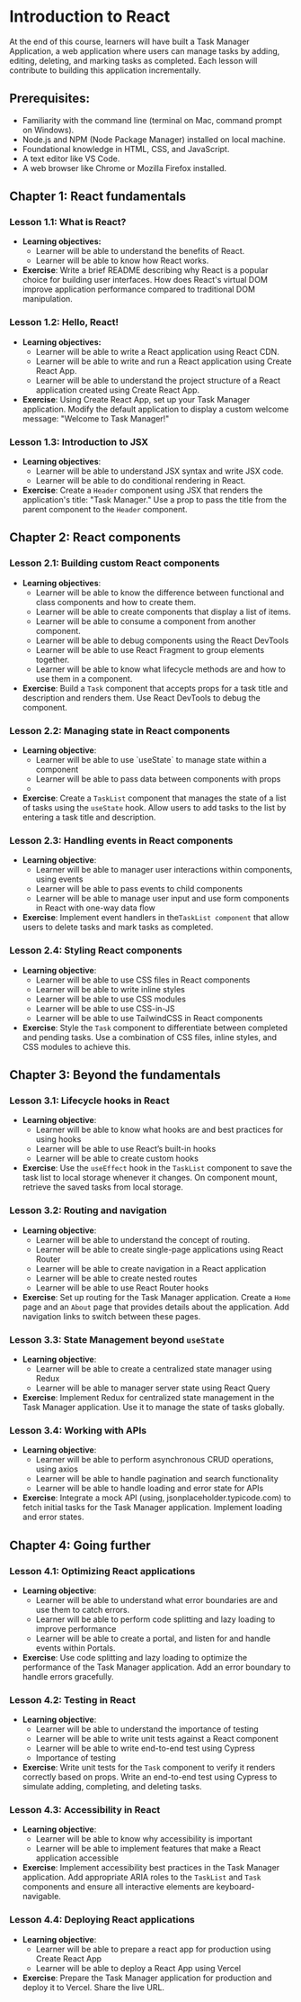 # **Introduction to React**

At the end of this course, learners will have built a Task Manager Application, a web application where users can manage tasks by adding, editing, deleting, and marking tasks as completed. Each lesson will contribute to building this application incrementally.

## **Prerequisites:**

* Familiarity with the command line (terminal on Mac, command prompt on Windows).  
* Node.js and NPM (Node Package Manager) installed on local machine.  
* Foundational knowledge in HTML, CSS, and JavaScript.  
* A text editor like VS Code.  
* A web browser like Chrome or Mozilla Firefox installed. 


## 	**Chapter 1: React fundamentals**

### **Lesson 1.1: What is React?**

* **Learning objectives:**  
  * Learner will be able to understand the benefits of React.  
  * Learner will be able to know how React works.  
* **Exercise**: Write a brief README describing why React is a popular choice for building user interfaces. How does React's virtual DOM improve application performance compared to traditional DOM manipulation.

### **Lesson 1.2: Hello, React\!**

* **Learning objectives:**  
  * Learner will be able to write a React application using React CDN.  
  * Learner will be able to write and run a React application using Create React App.  
  * Learner will be able to understand the project structure of a React application created using Create React App.  
* **Exercise**: Using Create React App, set up your Task Manager application. Modify the default application to display a custom welcome message: "Welcome to Task Manager\!"

### **Lesson 1.3: Introduction to JSX**

* **Learning objectives**:  
  * Learner will be able to understand JSX syntax and write JSX code.  
  * Learner will be able to do conditional rendering in React.  
* **Exercise**: Create a `Header` component using JSX that renders the application's title: "Task Manager." Use a prop to pass the title from the parent component to the `Header` component.

## **Chapter 2: React components**

### **Lesson 2.1: Building custom React components**

* **Learning objectives**:   
  * Learner will be able to know the difference between functional and class components and how to create them.  
  * Learner will be able to create components that display a list of items.  
  * Learner will be able to consume a component from another component.  
  * Learner will be able to debug components using the React DevTools  
  * Learner will be able to use React Fragment to group elements together.  
  * Learner will be able to know what lifecycle methods are and how to use them in a component.  
* **Exercise**: Build a `Task` component that accepts props for a task title and description and renders them. Use React DevTools to debug the component.

### **Lesson 2.2: Managing state in React components**

* **Learning objective**:   
  * Learner will be able to use \`useState\` to manage state within a component  
  * Learner will be able to pass data between components with props  
  *   
* **Exercise**: Create a `TaskList` component that manages the state of a list of tasks using the `useState` hook. Allow users to add tasks to the list by entering a task title and description.

### **Lesson 2.3: Handling events in React components** 

* **Learning objective**:  
  * Learner will be able to manager user interactions within components, using events  
  * Learner will be able to pass events to child components   
  * Learner will be able to manage user input and use form components in React with one-way data flow  
* **Exercise**: Implement event handlers in the`TaskList component` that allow users to delete tasks and mark tasks as completed.

### **Lesson 2.4: Styling React components** 

* **Learning objective**:   
  * Learner will be able to use CSS files in React components  
  * Learner will be able to write inline styles  
  * Learner will be able to use CSS modules  
  * Learner will be able to use CSS-in-JS  
  * Learner will be able to use TailwindCSS in React components  
* **Exercise**: Style the `Task` component to differentiate between completed and pending tasks. Use a combination of CSS files, inline styles, and CSS modules to achieve this.

## **Chapter 3: Beyond the fundamentals**

### **Lesson 3.1: Lifecycle hooks in React**

* **Learning objective**:   
  * Learner will be able to know what hooks are and best practices for using hooks  
  * Learner will be able to use React’s built-in hooks  
  * Learner will be able to create custom hooks  
* **Exercise**: Use the `useEffect` hook in the `TaskList` component to save the task list to local storage whenever it changes. On component mount, retrieve the saved tasks from local storage.

### **Lesson 3.2: Routing and navigation**

* **Learning objective**:   
  * Learner will be able to understand the concept of routing.  
  * Learner will be able to create single-page applications using React Router  
  * Learner will be able to create navigation in a React application  
  * Learner will be able to create nested routes  
  * Learner will be able to use React Router hooks  
* **Exercise**: Set up routing for the Task Manager application. Create a `Home` page and an `About` page that provides details about the application. Add navigation links to switch between these pages.

### **Lesson 3.3: State Management beyond `useState`**

* **Learning objective**:   
  * Learner will be able to create a centralized state manager using Redux  
  * Learner will be able to manager server state using React Query  
* **Exercise**: Implement Redux for centralized state management in the Task Manager application. Use it to manage the state of tasks globally.

### **Lesson 3.4: Working with APIs**

* **Learning objective**:   
  * Learner will be able to perform asynchronous CRUD operations, using axios  
  * Learner will be able to handle pagination and search functionality  
  * Learner will be able to handle loading and error state for APIs  
* **Exercise**: Integrate a mock API (using, jsonplaceholder.typicode.com) to fetch initial tasks for the Task Manager application. Implement loading and error states.

## **Chapter 4: Going further**

### **Lesson 4.1: Optimizing React applications**

* **Learning objective**:   
  * Learner will be able to understand what error boundaries are and use them to catch errors.  
  * Learner will be able to perform code splitting and lazy loading to improve performance  
  * Learner will be able to create a portal, and listen for and handle events within Portals.  
* **Exercise**: Use code splitting and lazy loading to optimize the performance of the Task Manager application. Add an error boundary to handle errors gracefully.

### **Lesson 4.2: Testing in React**

* **Learning objective**:   
  * Learner will be able to understand the importance of testing  
  * Learner will be able to write unit tests against a React component 
  * Learner will be able to write end-to-end test using Cypress  
  * Importance of testing
* **Exercise**: Write unit tests for the `Task` component to verify it renders correctly based on props. Write an end-to-end test using Cypress to simulate adding, completing, and deleting tasks.

### **Lesson 4.3: Accessibility in React**

* **Learning objective**:  
  * Learner will be able to know why accessibility is important  
  * Learner will be able to implement features that make a React application accessible   
* **Exercise**: Implement accessibility best practices in the Task Manager application. Add appropriate ARIA roles to the `TaskList` and `Task` components and ensure all interactive elements are keyboard-navigable.

### **Lesson 4.4: Deploying React applications**

* **Learning objective**:   
  * Learner will be able to prepare a react app for production using Create React App  
  * Learner will be able to deploy a React App using Vercel  
* **Exercise**: Prepare the Task Manager application for production and deploy it to Vercel. Share the live URL.